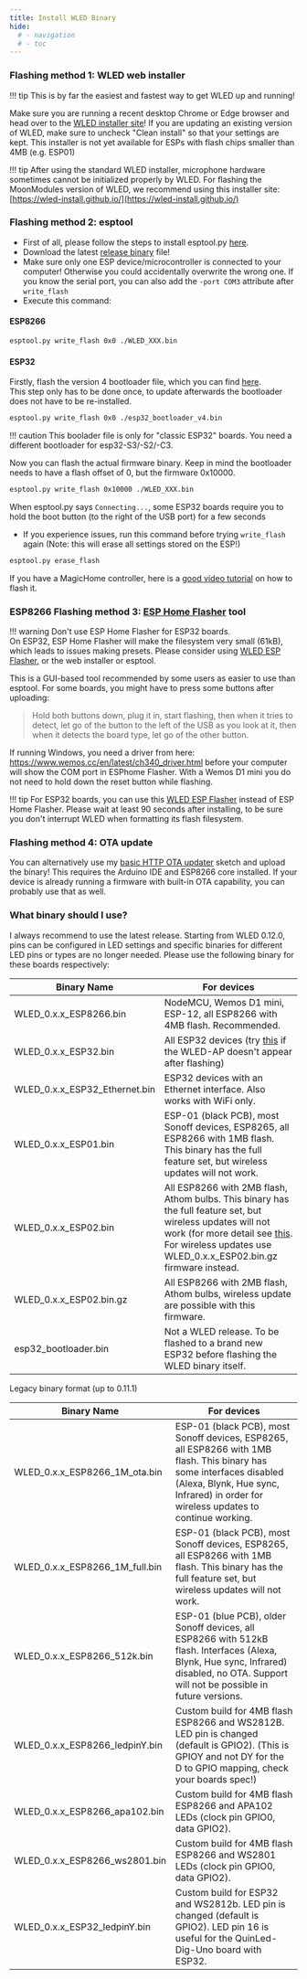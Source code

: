 ```yaml
---
title: Install WLED Binary
hide:
  # - navigation
  # - toc
---
```


### Flashing method 1: WLED web installer

!!! tip
    This is by far the easiest and fastest way to get WLED up and running!

Make sure you are running a recent desktop Chrome or Edge browser and head over to the [WLED installer site](https://install.wled.me)!
If you are updating an existing version of WLED, make sure to uncheck "Clean install" so that your settings are kept.
This installer is not yet available for ESPs with flash chips smaller than 4MB (e.g. ESP01)

!!! tip
    After using the standard WLED installer, microphone hardware sometimes cannot be initialized properly by WLED.
    For flashing the MoonModules version of WLED, we recommend using this installer site: [https://wled-install.github.io/](https://wled-install.github.io/)

### Flashing method 2: esptool

- First of all, please follow the steps to install esptool.py [here](https://github.com/espressif/esptool).
- Download the latest [release binary](https://github.com/Aircoookie/WLED/releases) file!
- Make sure only one ESP device/microcontroller is connected to your computer! Otherwise you could accidentally overwrite the wrong one. If you know the serial port, you can also add the `-port COM3` attribute after `write_flash`
- Execute this command:

#### ESP8266

```bash
esptool.py write_flash 0x0 ./WLED_XXX.bin
```

#### ESP32

Firstly, flash the version 4 bootloader file, which you can find [here](https://github.com/Aircoookie/WLED/releases/download/v0.13.1/esp32_bootloader_v4.bin).  
This step only has to be done once, to update afterwards the bootloader does not have to be re-installed.

```bash
esptool.py write_flash 0x0 ./esp32_bootloader_v4.bin
```
!!! caution
This boolader file is only for "classic ESP32" boards. You need a different bootloader for esp32-S3/-S2/-C3.

Now you can flash the actual firmware binary. Keep in mind the bootloader needs to have a flash offset of 0, but the firmware 0x10000.

```bash
esptool.py write_flash 0x10000 ./WLED_XXX.bin 
```

When esptool.py says `Connecting...`, some ESP32 boards require you to hold the boot button (to the right of the USB port) for a few seconds  

- If you experience issues, run this command before trying `write_flash` again (Note: this will erase all settings stored on the ESP!)

```bash
esptool.py erase_flash
```

If you have a MagicHome controller, here is a [good video tutorial](https://www.youtube.com/watch?v=qgBAU39v07k) on how to flash it.

### ESP8266 Flashing method 3: [ESP Home Flasher](https://github.com/esphome/esphome-flasher/releases) tool

!!! warning
    Don't use ESP Home Flasher for ESP32 boards.   
    On ESP32, ESP Home Flasher will make the filesystem very small (61kB), which leads to issues making presets. 
    Please consider using [WLED ESP Flasher](/basics/install-wled-flasher), or the web installer or esptool.

This is a GUI-based tool recommended by some users as easier to use than esptool.
For some boards, you might have to press some buttons after uploading:
> Hold both buttons down, plug it in, start flashing, then when it tries to detect, let go of the button to the left of the USB as you look at it, then when it detects the board type, let go of the other button.

If running Windows, you need a driver from here: <https://www.wemos.cc/en/latest/ch340_driver.html> before your computer will show the COM port in ESPhome Flasher. With a Wemos D1 mini you do not need to hold down the reset button while flashing.


!!! tip
    For ESP32 boards, you can use this [WLED ESP Flasher](/basics/install-wled-flasher) instead of ESP Home Flasher.
    Please wait at least 90 seconds after installing, to be sure you don't interrupt WLED when formatting its flash filesystem.

### Flashing method 4: OTA update

You can alternatively use my [basic HTTP OTA updater](https://github.com/Aircoookie/ESP8266MinimalHTTPUpdater) sketch and upload the binary! This requires the Arduino IDE and ESP8266 core installed.
If your device is already running a firmware with built-in OTA capability, you can probably use that as well.

### What binary should I use?

I always recommend to use the latest release. Starting from WLED 0.12.0, pins can be configured in LED settings and specific binaries for different LED pins or types are no longer needed. Please use the following binary for these boards respectively:

| Binary Name | For devices |
| --- | --- |
| WLED_0.x.x_ESP8266.bin | NodeMCU, Wemos D1 mini, ESP-12, all ESP8266 with 4MB flash. Recommended.
| WLED_0.x.x_ESP32.bin | All ESP32 devices (try [this](https://github.com/Aircoookie/WLED/issues/517#issuecomment-571333712) if the WLED-AP doesn't appear after flashing) |
| WLED_0.x.x_ESP32_Ethernet.bin | ESP32 devices with an Ethernet interface. Also works with WiFi only. |
| WLED_0.x.x_ESP01.bin | ESP-01 (black PCB), most Sonoff devices, ESP8265, all ESP8266 with 1MB flash. This binary has the full feature set, but wireless updates will not work. |
| WLED_0.x.x_ESP02.bin | All ESP8266 with 2MB flash, Athom bulbs.  This binary has the full feature set, but wireless updates will not work (for more detail see [this](https://github.com/Aircoookie/WLED/issues/3257). For wireless updates use WLED_0.x.x_ESP02.bin.gz firmware instead. |
| WLED_0.x.x_ESP02.bin.gz | All ESP8266 with 2MB flash, Athom bulbs, wireless update are possible with this firmware. |
| esp32_bootloader.bin | Not a WLED release. To be flashed to a brand new ESP32 before flashing the WLED binary itself. |

Legacy binary format (up to 0.11.1)

| Binary Name | For devices |
| --- | --- |
| WLED_0.x.x_ESP8266_1M_ota.bin | ESP-01 (black PCB), most Sonoff devices, ESP8265, all ESP8266 with 1MB flash. This binary has some interfaces disabled (Alexa, Blynk, Hue sync, Infrared) in order for wireless updates to continue working. |
| WLED_0.x.x_ESP8266_1M_full.bin | ESP-01 (black PCB), most Sonoff devices, ESP8265, all ESP8266 with 1MB flash. This binary has the full feature set, but wireless updates will not work. |
| WLED_0.x.x_ESP8266_512k.bin | ESP-01 (blue PCB), older Sonoff devices, all ESP8266 with 512kB flash. Interfaces (Alexa, Blynk, Hue sync, Infrared) disabled, no OTA. Support will not be possible in future versions. |
| WLED_0.x.x_ESP8266_ledpinY.bin | Custom build for 4MB flash ESP8266 and WS2812B. LED pin is changed (default is GPIO2). (This is GPIOY and not DY for the D to GPIO mapping, check your boards spec!) |
| WLED_0.x.x_ESP8266_apa102.bin | Custom build for 4MB flash ESP8266 and APA102 LEDs (clock pin GPIO0, data GPIO2).
| WLED_0.x.x_ESP8266_ws2801.bin | Custom build for 4MB flash ESP8266 and WS2801 LEDs (clock pin GPIO0, data GPIO2).
| WLED_0.x.x_ESP32_ledpinY.bin | Custom build for ESP32 and WS2812b. LED pin is changed (default is GPIO2). LED pin 16 is useful for the QuinLed-Dig-Uno board with ESP32. |
